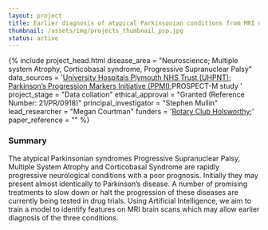 ```yaml
---
layout: project
title: Earlier diagnosis of atypical Parkinsonian conditions from MRI using machine learning 
thumbnail: /assets/img/projects_thumbnail_psp.jpg
status: active
---
```

{% include project_head.html 
disease_area = "Neuroscience; Multiple system Atrophy, Corticobasal syndrome, Progressive Supranuclear Palsy"
data_sources = 
'<a href="https://www.plymouthhospitals.nhs.uk/">University Hospitals Plymouth NHS Trust (UHPNT)</a>;
<a href="https://www.ppmi-info.org/">Parkinson’s Progression Markers Initiative (PPMI)</a>;PROSPECT-M study
'
project_stage = "Data collation"
ethical_approval = "Granted (Reference Number: 21/PR/0918)"
principal_investigator = "Stephen Mullin"
lead_researcher = "Megan Courtman"
funders = '<a href="https://www.rotary-ribi.org/clubs/homepage.php?ClubID=1038">Rotary Club Holsworthy</a>;' 
paper_reference = ""
%}


### Summary
The atypical Parkinsonian syndromes Progressive Supranuclear Palsy, Multiple System Atrophy and Corticobasal Syndrome are rapidly progressive neurological conditions with a poor prognosis. Initially they may present almost identically to Parkinson’s disease. A number of promising treatments to slow down or halt the progression of these diseases are currently being tested in drug trials. Using Artificial Intelligence, we aim to train a model to identify features on MRI brain scans which may allow earlier diagnosis of the three conditions.  



